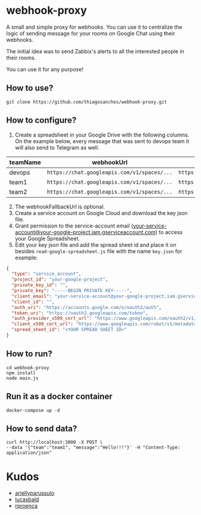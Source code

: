 # webhook-proxy
A small and simple proxy for webhooks. You can use it to centralize the logic of sending message for your rooms on Google Chat using their webhooks. 

The initial idea was to send Zabbix's alerts to all the interested people in their rooms. 

You can use it for any purpose!

## How to use?
```
git clone https://github.com/thiagosanches/webhook-proxy.git
```

## How to configure?
1. Create a spreadsheet in your Google Drive with the following columns. On the example below, every message that was sent to devops team it will also send to Telegram as well.

|teamName|webhookUrl                                    |webhookFallbackUrl               |
|--------|----------------------------------------------|---------------------------------|
|devops  |`https://chat.googleapis.com/v1/spaces/...`   |`https://api.telegram.org/bot...`|
|team1   |`https://chat.googleapis.com/v1/spaces/...`   |`https://api.telegram.org/bot...`|
|team2   |`https://chat.googleapis.com/v1/spaces/...`   |`https://api.telegram.org/bot...`|

2. The webhookFallbackUrl is optional.
3. Create a service account on Google Cloud and download the key json file.
4. Grant permission to the service-account email (your-service-account@your-google-project.iam.gserviceaccount.com) to access your Google Spreadsheet.
5. Edit your key json file and add the spread sheet id and place it on besides `read-google-spreadsheet.js` file with the name `key.json` for example:

```json
{
  "type": "service_account",
  "project_id": "your-google-project",
  "private_key_id": "",
  "private_key": "-----BEGIN PRIVATE KEY-----",
  "client_email": "your-service-account@your-google-project.iam.gserviceaccount.com",
  "client_id": "",
  "auth_uri": "https://accounts.google.com/o/oauth2/auth",
  "token_uri": "https://oauth2.googleapis.com/token",
  "auth_provider_x509_cert_url": "https://www.googleapis.com/oauth2/v1/certs",
  "client_x509_cert_url": "https://www.googleapis.com/robot/v1/metadata/x509/...",
  "spread_sheet_id": "<YOUR SPREAD SHEET ID>"
}
```

## How to run?
```
cd webhook-proxy
npm install
node main.js
```
## Run it as a docker container
`docker-compose up -d`

## How to send data?
```
curl http://localhost:3000 -X POST \
--data '{"team":"team1", "message":"Hello!!!"}' -H "Content-Type: application/json"
```

# Kudos
* [ariellyparussulo](https://github.com/ariellyparussulo)
* [lucasbald](https://github.com/lucasbald)
* [rproenca](https://github.com/rproenca)
